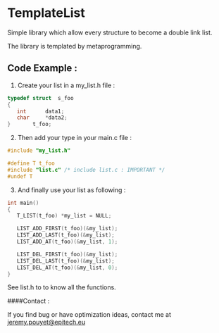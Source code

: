 TemplateList
=============

Simple library which allow every structure to become a double link list.

The library is templated by metaprogramming.

Code Example :
--------------

1. Create your list in a my_list.h file :

```c
typedef struct	s_foo
{
   int		data1;
   char		*data2;
}		t_foo;
```
2. Then add your type in your main.c file :
```c
#include "my_list.h"

#define T t_foo
#include "list.c" /* include list.c : IMPORTANT */
#undef T
```
3. And finally use your list as following :
```c
int	main()
{
   T_LIST(t_foo) *my_list = NULL;

   LIST_ADD_FIRST(t_foo)(&my_list);
   LIST_ADD_LAST(t_foo)(&my_list);
   LIST_ADD_AT(t_foo)(&my_list, 1);

   LIST_DEL_FIRST(t_foo)(&my_list);
   LIST_DEL_LAST(t_foo)(&my_list);
   LIST_DEL_AT(t_foo)(&my_list, 0);
}
```
See list.h to to know all the functions.

####Contact :

If you find bug or have optimization ideas, contact me at jeremy.pouyet@epitech.eu